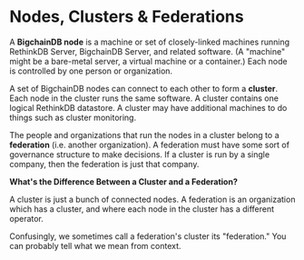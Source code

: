 # Nodes, Clusters & Federations

A **BigchainDB node** is a machine or set of closely-linked machines running RethinkDB Server, BigchainDB Server, and related software. (A "machine" might be a bare-metal server, a virtual machine or a container.) Each node is controlled by one person or organization.

A set of BigchainDB nodes can connect to each other to form a **cluster**. Each node in the cluster runs the same software. A cluster contains one logical RethinkDB datastore. A cluster may have additional machines to do things such as cluster monitoring.

The people and organizations that run the nodes in a cluster belong to a **federation** (i.e. another organization). A federation must have some sort of governance structure to make decisions. If a cluster is run by a single company, then the federation is just that company.

**What's the Difference Between a Cluster and a Federation?**

A cluster is just a bunch of connected nodes. A federation is an organization which has a cluster, and where each node in the cluster has a different operator.

Confusingly, we sometimes call a federation's cluster its "federation." You can probably tell what we mean from context.